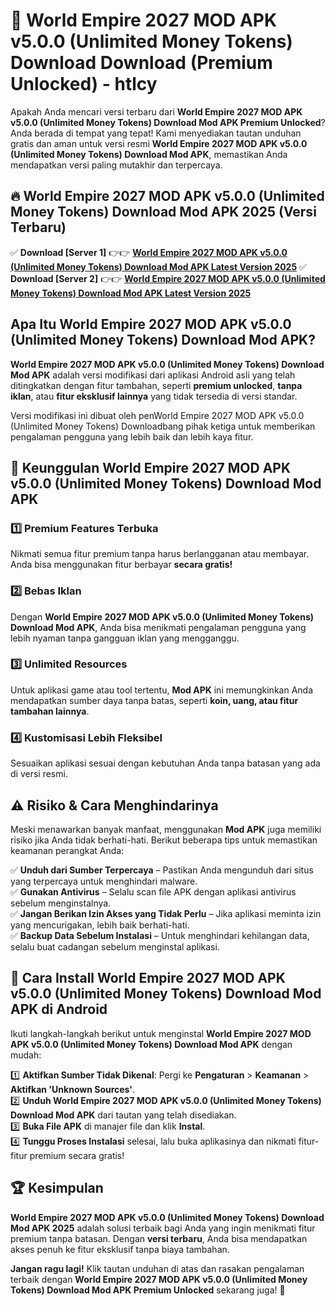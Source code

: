 # 🎯 World Empire 2027 MOD APK v5.0.0 (Unlimited Money Tokens) Download  Download (Premium Unlocked) -  htlcy

Apakah Anda mencari versi terbaru dari **World Empire 2027 MOD APK v5.0.0 (Unlimited Money Tokens) Download Mod APK Premium Unlocked**? Anda berada di tempat yang tepat! Kami menyediakan tautan unduhan gratis dan aman untuk versi resmi **World Empire 2027 MOD APK v5.0.0 (Unlimited Money Tokens) Download Mod APK**, memastikan Anda mendapatkan versi paling mutakhir dan terpercaya.

## 🔥 World Empire 2027 MOD APK v5.0.0 (Unlimited Money Tokens) Download Mod APK 2025 (Versi Terbaru)

✅ **Download [Server 1]** 👉👉 [**World Empire 2027 MOD APK v5.0.0 (Unlimited Money Tokens) Download Mod APK Latest Version 2025**](https://momento.my/?title=World_Empire_2027_MOD_APK_v5.0.0_(Unlimited_Money_Tokens)_Download)  
✅ **Download [Server 2]** 👉👉 [**World Empire 2027 MOD APK v5.0.0 (Unlimited Money Tokens) Download Mod APK Latest Version 2025**](https://momento.my/?title=World_Empire_2027_MOD_APK_v5.0.0_(Unlimited_Money_Tokens)_Download)  

## Apa Itu World Empire 2027 MOD APK v5.0.0 (Unlimited Money Tokens) Download Mod APK?

**World Empire 2027 MOD APK v5.0.0 (Unlimited Money Tokens) Download Mod APK** adalah versi modifikasi dari aplikasi Android asli yang telah ditingkatkan dengan fitur tambahan, seperti **premium unlocked**, **tanpa iklan**, atau **fitur eksklusif lainnya** yang tidak tersedia di versi standar.

Versi modifikasi ini dibuat oleh penWorld Empire 2027 MOD APK v5.0.0 (Unlimited Money Tokens) Downloadbang pihak ketiga untuk memberikan pengalaman pengguna yang lebih baik dan lebih kaya fitur.

## 🎯 Keunggulan World Empire 2027 MOD APK v5.0.0 (Unlimited Money Tokens) Download Mod APK

### 1️⃣ Premium Features Terbuka
Nikmati semua fitur premium tanpa harus berlangganan atau membayar. Anda bisa menggunakan fitur berbayar **secara gratis!**

### 2️⃣ Bebas Iklan
Dengan **World Empire 2027 MOD APK v5.0.0 (Unlimited Money Tokens) Download Mod APK**, Anda bisa menikmati pengalaman pengguna yang lebih nyaman tanpa gangguan iklan yang mengganggu.

### 3️⃣ Unlimited Resources
Untuk aplikasi game atau tool tertentu, **Mod APK** ini memungkinkan Anda mendapatkan sumber daya tanpa batas, seperti **koin, uang, atau fitur tambahan lainnya**.

### 4️⃣ Kustomisasi Lebih Fleksibel
Sesuaikan aplikasi sesuai dengan kebutuhan Anda tanpa batasan yang ada di versi resmi.

## ⚠️ Risiko & Cara Menghindarinya

Meski menawarkan banyak manfaat, menggunakan **Mod APK** juga memiliki risiko jika Anda tidak berhati-hati. Berikut beberapa tips untuk memastikan keamanan perangkat Anda:

✅ **Unduh dari Sumber Terpercaya** – Pastikan Anda mengunduh dari situs yang terpercaya untuk menghindari malware.  
✅ **Gunakan Antivirus** – Selalu scan file APK dengan aplikasi antivirus sebelum menginstalnya.  
✅ **Jangan Berikan Izin Akses yang Tidak Perlu** – Jika aplikasi meminta izin yang mencurigakan, lebih baik berhati-hati.  
✅ **Backup Data Sebelum Instalasi** – Untuk menghindari kehilangan data, selalu buat cadangan sebelum menginstal aplikasi.

## 📌 Cara Install World Empire 2027 MOD APK v5.0.0 (Unlimited Money Tokens) Download Mod APK di Android

Ikuti langkah-langkah berikut untuk menginstal **World Empire 2027 MOD APK v5.0.0 (Unlimited Money Tokens) Download Mod APK** dengan mudah:

1️⃣ **Aktifkan Sumber Tidak Dikenal**: Pergi ke **Pengaturan** > **Keamanan** > **Aktifkan 'Unknown Sources'**.  
2️⃣ **Unduh World Empire 2027 MOD APK v5.0.0 (Unlimited Money Tokens) Download Mod APK** dari tautan yang telah disediakan.  
3️⃣ **Buka File APK** di manajer file dan klik **Instal**.  
4️⃣ **Tunggu Proses Instalasi** selesai, lalu buka aplikasinya dan nikmati fitur-fitur premium secara gratis!

## 🏆 Kesimpulan

**World Empire 2027 MOD APK v5.0.0 (Unlimited Money Tokens) Download Mod APK 2025** adalah solusi terbaik bagi Anda yang ingin menikmati fitur premium tanpa batasan. Dengan **versi terbaru**, Anda bisa mendapatkan akses penuh ke fitur eksklusif tanpa biaya tambahan.

**Jangan ragu lagi!** Klik tautan unduhan di atas dan rasakan pengalaman terbaik dengan **World Empire 2027 MOD APK v5.0.0 (Unlimited Money Tokens) Download Mod APK Premium Unlocked** sekarang juga! 🚀
